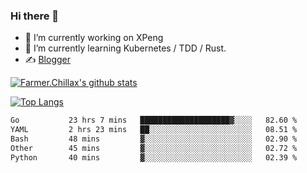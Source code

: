 ### Hi there 👋

- 🔭 I’m currently working on XPeng
- 🌱 I’m currently learning Kubernetes / TDD / Rust.
- ✍️ [Blogger](https://blog.farmer233.top)
<!-- - 🤔 [My Gitee](https://gitee.com/Farmer-chong) -->


[![Farmer.Chillax's github stats](https://github-readme-stats.vercel.app/api?username=FarmerChillax)](https://github.com/anuraghazra/github-readme-stats)

[![Top Langs](https://github-readme-stats.vercel.app/api/top-langs/?username=FarmerChillax&layout=compact&hide=html,css,javascript)](https://github.com/anuraghazra/github-readme-stats)


<a href="https://wakatime.com/@Farmer"> </a>
          <!--START_SECTION:waka-->

```txt
Go           23 hrs 7 mins   ████████████████████▓░░░░   82.60 %
YAML         2 hrs 23 mins   ██░░░░░░░░░░░░░░░░░░░░░░░   08.51 %
Bash         48 mins         ▓░░░░░░░░░░░░░░░░░░░░░░░░   02.90 %
Other        45 mins         ▓░░░░░░░░░░░░░░░░░░░░░░░░   02.72 %
Python       40 mins         ▓░░░░░░░░░░░░░░░░░░░░░░░░   02.39 %
```

<!--END_SECTION:waka-->



<!--
**Farmer-chong/Farmer-chong** is a ✨ _special_ ✨ repository because its `README.md` (this file) appears on your GitHub profile.

Here are some ideas to get you started:

- 🔭 I’m currently working on ...
- 🌱 I’m currently learning ...
- 👯 I’m looking to collaborate on ...
- 🤔 I’m looking for help with ...
- 💬 Ask me about ...
- 📫 How to reach me: ...
- 😄 Pronouns: ...
- ⚡ Fun fact: ...
-->
